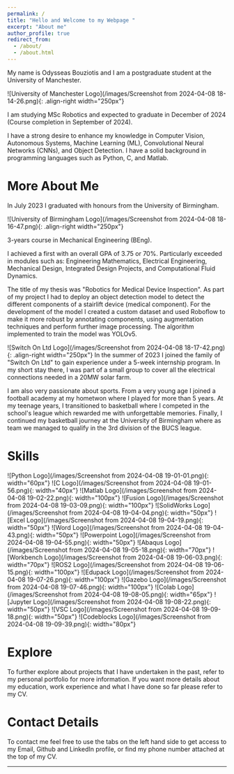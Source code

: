 ```yaml
---
permalink: /
title: "Hello and Welcome to my Webpage "
excerpt: "About me"
author_profile: true
redirect_from: 
  - /about/
  - /about.html
---
```



My name is Odysseas Bouziotis and I am a postgraduate student at the University of Manchester.

![University of Manchester Logo](/images/Screenshot from 2024-04-08 18-14-26.png){: .align-right width="250px"}

I am studying MSc Robotics and expected to graduate in December of 2024 (Course completion in September of 2024).

I have a strong desire to enhance my knowledge in Computer Vision, Autonomous Systems, Machine Learning (ML), Convolutional Neural Networks (CNNs), and Object Detection. 
I have a solid background in programming languages such as Python, C, and Matlab.

More About Me
======

In July 2023 I graduated with honours from the University of Birmingham.

![University of Birmingham Logo](/images/Screenshot from 2024-04-08 18-16-47.png){: .align-right width="250px"}

3-years course in Mechanical Engineering (BEng).

I achieved a first with an overall GPA of 3.75 or 70%.
Particularly exceeded in modules such as:
Engineering Mathematics, Electrical Engineering,
Mechanical Design, Integrated Design Projects,
and Computational Fluid Dynamics.

The title of my thesis was "Robotics for Medical Device Inspection". As part of my project I had to deploy an object detection model to detect the different components of a stairlift device (medical component). For the development of the model I created a custom dataset and used Roboflow to make it more robust by annotating components, using augmentation techniques and perform further image processing. The algorithm implemented to train the model was YOLOv5.   

![Switch On Ltd Logo](/images/Screenshot from 2024-04-08 18-17-42.png){: .align-right width="250px"}
In the summer of 2023 I joined the family of "Switch On Ltd" to gain experience under a 5-week internship program. 
In my short stay there, I was part of a small group to cover all the electrical connections needed in a 20MW solar farm.

I am also very passionate about sports. From a very young age I joined a football academy at my hometwon where I played for more than 5 years. At my teenage years, I transitioned to basketball where I competed in the school's league which rewarded me with unforgettable memories. Finally, I continued my basketball journey at the University of Birmingham where as team we managed to qualify in the 3rd division of the BUCS league.  

Skills
======
 ![Python Logo](/images/Screenshot from 2024-04-08 19-01-01.png){: width="60px"}
 ![C Logo](/images/Screenshot from 2024-04-08 19-01-56.png){: width="40px"}
 ![Matlab Logo](/images/Screenshot from 2024-04-08 19-02-22.png){: width="100px"}
 ![Fusion Logo](/images/Screenshot from 2024-04-08 19-03-09.png){: width="100px"}
 ![SolidWorks Logo](/images/Screenshot from 2024-04-08 19-04-04.png){: width="50px"}
 ![Excel Logo](/images/Screenshot from 2024-04-08 19-04-19.png){: width="50px"}
 ![Word Logo](/images/Screenshot from 2024-04-08 19-04-43.png){: width="50px"}
 ![Powerpoint Logo](/images/Screenshot from 2024-04-08 19-04-55.png){: width="50px"}
 ![Abaqus Logo](/images/Screenshot from 2024-04-08 19-05-18.png){: width="70px"}
 ![Workbench Logo](/images/Screenshot from 2024-04-08 19-06-03.png){: width="70px"}
 ![ROS2 Logo](/images/Screenshot from 2024-04-08 19-06-15.png){: width="100px"}
 ![Edupack Logo](/images/Screenshot from 2024-04-08 19-07-26.png){: width="100px"}
 ![Gazebo Logo](/images/Screenshot from 2024-04-08 19-07-46.png){: width="100px"}
 ![Colab Logo](/images/Screenshot from 2024-04-08 19-08-05.png){: width="65px"}
 ![Jupyter Logo](/images/Screenshot from 2024-04-08 19-08-22.png){: width="50px"}
 ![VSC Logo](/images/Screenshot from 2024-04-08 19-09-18.png){: width="50px"}
 ![Codeblocks Logo](/images/Screenshot from 2024-04-08 19-09-39.png){: width="80px"}


Explore
======
To further explore about projects that I have undertaken in the past, refer to my personal portfolio for more information. If you want more details about my education, work experience and what I have done so far please refer to my CV.

Contact Details
======
To contact me feel free to use the tabs on the left hand side to get access to my Email, Github and LinkedIn profile, or find my phone number attached at the top of my CV.

------

